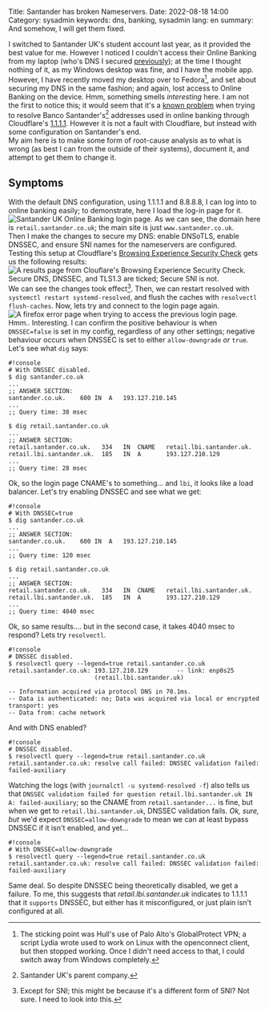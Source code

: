 Title: Santander has broken Nameservers.
Date: 2022-08-18 14:00
Category: sysadmin
keywords: dns, banking, sysadmin
lang: en
summary: And somehow, I will get them fixed.

I switched to Santander UK's student account last year, as it provided the best value for me. However I noticed I couldn't access their Online Banking from my laptop (who's DNS I secured [previously]({filename}/SecureDNS.md)); at the time I thought nothing of it, as my Windows desktop was fine, and I have the mobile app.  
However, I have recently moved my desktop over to Fedora[^1], and set about securing my DNS in the same fashion; and again, lost access to Online Banking on the device. Hmm, something smells *interesting* here. I am not the first to notice this; it would seem that it's a [known problem](https://community.cloudflare.com/t/problem-with-secure-cahoot-com-and-lbi-santander-uk/94235) when trying to resolve Banco Santander's[^2] addresses used in online banking through Cloudflare's [1.1.1.1](https://1.1.1.1/). However it is not a fault with Cloudflare, but instead with some configuration on Santander's end.  
My aim here is to make some form of root-cause analysis as to what is wrong (as best I can from the outside of their systems), document it, and attempt to get them to change it.

## Symptoms
With the default DNS configuration, using 1.1.1.1 and 8.8.8.8, I can log into to online banking easily; to demonstrate, here I load the log-in page for it.  
![Santander UK Online Banking login page.]({static}/images/loginpage.png)
As we can see, the domain here is `retail.santander.co.uk`; the main site is just `www.santander.co.uk`.  
Then I make the changes to secure my DNS: enable DNSoTLS, enable DNSSEC, and ensure SNI names for the nameservers are configured. Testing this setup at Cloudflare's [Browsing Experience Security Check](https://www.cloudflare.com/en-gb/ssl/encrypted-sni/) gets us the following results:
![A results page from Clouflare's Browsing Experience Security Check. Secure DNS, DNSSEC, and TLS1.3 are ticked; Secure SNI is not.]({static}/images/cloudflare.png)
We can see the changes took effect[^3]. Then, we can restart resolved with `systemctl restart systemd-resolved`, and flush the caches with `resolvectl flush-caches`. Now, lets try and connect to the login page again.
![A firefox error page when trying to access the previous login page.]({static}/images/badlogin.png)
Hmm.. Interesting. I can confirm the positive behaviour is when `DNSSEC=false` is set in my config, regardless of any other settings; negative behaviour occurs when DNSSEC is set to either `allow-downgrade` *or* `true`. Let's see what `dig` says:

    #!console
    # With DNSSEC disabled.
    $ dig santander.co.uk
    ...
    ;; ANSWER SECTION:
    santander.co.uk.	600	IN	A	193.127.210.145
    ...
    ;; Query time: 38 msec

    $ dig retail.santander.co.uk
    ...
    ;; ANSWER SECTION:
    retail.santander.co.uk.	  334	IN	CNAME	retail.lbi.santander.uk.
    retail.lbi.santander.uk.  185	IN	A	    193.127.210.129
    ...
    ;; Query time: 28 msec

Ok, so the login page CNAME's to something... and `lbi`, it looks like a load balancer. Let's try enabling DNSSEC and see what we get:

    #!console
    # With DNSSEC=true
    $ dig santander.co.uk
    ...
    ;; ANSWER SECTION:
    santander.co.uk.	600	IN	A	193.127.210.145
    ...
    ;; Query time: 120 msec

    $ dig retail.santander.co.uk
    ...
    ;; ANSWER SECTION:
    retail.santander.co.uk.	  334	IN	CNAME	retail.lbi.santander.uk.
    retail.lbi.santander.uk.  185	IN	A	    193.127.210.129
    ...
    ;; Query time: 4040 msec

Ok, so same results.... but in the second case, it takes 4040 msec to respond? Lets try `resolvectl`.

    #!console
    # DNSSEC disabled.
    $ resolvectl query --legend=true retail.santander.co.uk
    retail.santander.co.uk: 193.127.210.129        -- link: enp0s25
                            (retail.lbi.santander.uk)
    
    -- Information acquired via protocol DNS in 70.1ms.
    -- Data is authenticated: no; Data was acquired via local or encrypted transport: yes
    -- Data from: cache network

And with DNS enabled?

    #!console
    # DNSSEC disabled.
    $ resolvectl query --legend=true retail.santander.co.uk
    retail.santander.co.uk: resolve call failed: DNSSEC validation failed: failed-auxiliary

Watching the logs (with `journalctl -u systemd-resolved -f`) also tells us that `DNSSEC validation failed for question retail.lbi.santander.uk IN A: failed-auxiliary`; so the CNAME from `retail.santander...` is fine, but when we get to `retail.lbi.santander.uk`, DNSSEC validation fails. *Ok, sure, but* we'd expect `DNSSEC=allow-downgrade` to mean we can at least bypass DNSSEC if it isn't enabled, and yet...

    #!console
    # With DNSSEC=allow-downgrade
    $ resolvectl query --legend=true retail.santander.co.uk
    retail.santander.co.uk: resolve call failed: DNSSEC validation failed: failed-auxiliary 

Same deal. So despite DNSSEC being theoretically disabled, we get a failure. To me, this suggests that *retail.lbi.santander.uk* indicates to 1.1.1.1 that it `supports` DNSSEC, but either has it misconfigured, or just plain isn't configured at all.

[^1]: The sticking point was Hull's use of Palo Alto's GlobalProtect VPN; a script Lydia wrote used to work on Linux with the openconnect client, but then stopped working. Once I didn't need access to that, I could switch away from Windows completely.
[^2]: Santander UK's parent company.
[^3]: Except for SNI; this might be because it's a different form of SNI? Not sure. I need to look into this.